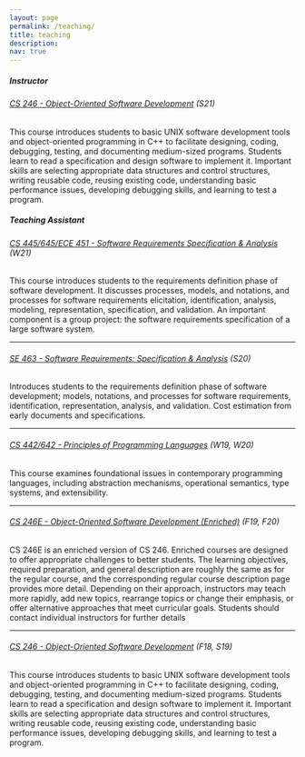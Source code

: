 ```yaml
---
layout: page
permalink: /teaching/
title: teaching
description: 
nav: true
---
```


##### **Instructor**

###### [CS 246 - Object-Oriented Software Development](https://student.cs.uwaterloo.ca/~cs246/) (S21)
This course introduces students to basic UNIX software development tools and object-oriented programming in C++ to facilitate designing, coding, debugging, testing, and documenting medium-sized programs. Students learn to read a specification and design software to implement it. Important skills are selecting appropriate data structures and control structures, writing reusable code, reusing existing code, understanding basic performance issues, developing debugging skills, and learning to test a program.


##### **Teaching Assistant**

###### [CS 445/645/ECE 451 - Software Requirements Specification & Analysis](https://student.cs.uwaterloo.ca/~cs445/) (W21)
This course introduces students to the requirements definition phase of software development. It discusses processes, models, and notations, and processes for software requirements elicitation, identification, analysis, modeling, representation, specification, and validation. An important component is a group project: the software requirements specification of a large software system.

---

###### [SE 463 - Software Requirements: Specification & Analysis](https://student.cs.uwaterloo.ca/~se463/) (S20)
Introduces students to the requirements definition phase of software development; models, notations, and processes for software requirements, identification, representation, analysis, and validation. Cost estimation from early documents and specifications.

---

###### [CS 442/642 - Principles of Programming Languages](https://student.cs.uwaterloo.ca/~cs442/) (W19, W20)
This course examines foundational issues in contemporary programming languages, including abstraction mechanisms, operational semantics, type systems, and extensibility.

---

###### [CS 246E - Object-Oriented Software Development (Enriched)](https://student.cs.uwaterloo.ca/~cs246e/) (F19, F20)
CS 246E is an enriched version of CS 246. Enriched courses are designed to offer appropriate challenges to better students. The learning objectives, required preparation, and general description are roughly the same as for the regular course, and the corresponding regular course description page provides more detail. Depending on their approach, instructors may teach more rapidly, add new topics, rearrange topics or change their emphasis, or offer alternative approaches that meet curricular goals. Students should contact individual instructors for further details

---

###### [CS 246 - Object-Oriented Software Development](https://student.cs.uwaterloo.ca/~cs246/) (F18, S19)
This course introduces students to basic UNIX software development tools and object-oriented programming in C++ to facilitate designing, coding, debugging, testing, and documenting medium-sized programs. Students learn to read a specification and design software to implement it. Important skills are selecting appropriate data structures and control structures, writing reusable code, reusing existing code, understanding basic performance issues, developing debugging skills, and learning to test a program.
